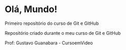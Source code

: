 # Olá, Mundo!
Primeiro repositório do curso de Git e GitHub

Repositório criado durante o meu curso de Git e GitHub

Prof: Gustavo Guanabara - CursoemVideo